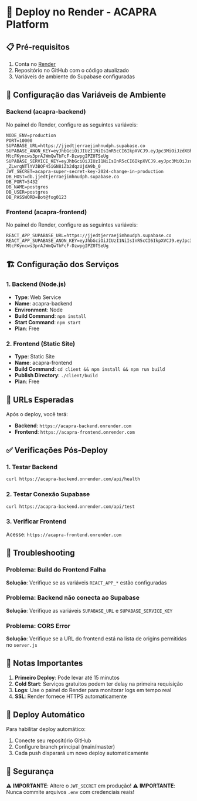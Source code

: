 # 🚀 Deploy no Render - ACAPRA Platform

## 📋 Pré-requisitos

1. Conta no [Render](https://render.com)
2. Repositório no GitHub com o código atualizado
3. Variáveis de ambiente do Supabase configuradas

## 🔧 Configuração das Variáveis de Ambiente

### Backend (acapra-backend)
No painel do Render, configure as seguintes variáveis:

```env
NODE_ENV=production
PORT=10000
SUPABASE_URL=https://jjedtjerraejimhnudph.supabase.co
SUPABASE_ANON_KEY=eyJhbGciOiJIUzI1NiIsInR5cCI6IkpXVCJ9.eyJpc3MiOiJzdXBhYmFzZSIsInJlZiI6ImpqZWR0amVycmFlamltaG51ZHBoIiwicm9sZSI6ImFub24iLCJpYXQiOjE3NjE1Nzc3NDgsImV4cCI6MjA3NzE1Mzc0OH0.bTv-MtcFKyncws3prAJWmQwTbFcF-DzwpgIPZ0TSeUg
SUPABASE_SERVICE_KEY=eyJhbGciOiJIUzI1NiIsInR5cCI6IkpXVCJ9.eyJpc3MiOiJzdXBhYmFzZSIsInJlZiI6ImpqZWR0amVycmFlamltaG51ZHBoIiwicm9sZSI6InNlcnZpY2Vfcm9sZSIsImlhdCI6MTc2MTU3Nzc0OCwiZXhwIjoyMDc3MTUzNzQ4fQ.a33Guy-_ZLwrqNTlYV3BQF45iGN8iZb2dqzUjdA9b_0
JWT_SECRET=acapra-super-secret-key-2024-change-in-production
DB_HOST=db.jjedtjerraejimhnudph.supabase.co
DB_PORT=5432
DB_NAME=postgres
DB_USER=postgres
DB_PASSWORD=Bot@fog0123
```

### Frontend (acapra-frontend)
No painel do Render, configure as seguintes variáveis:

```env
REACT_APP_SUPABASE_URL=https://jjedtjerraejimhnudph.supabase.co
REACT_APP_SUPABASE_ANON_KEY=eyJhbGciOiJIUzI1NiIsInR5cCI6IkpXVCJ9.eyJpc3MiOiJzdXBhYmFzZSIsInJlZiI6ImpqZWR0amVycmFlamltaG51ZHBoIiwicm9sZSI6ImFub24iLCJpYXQiOjE3NjE1Nzc3NDgsImV4cCI6MjA3NzE1Mzc0OH0.bTv-MtcFKyncws3prAJWmQwTbFcF-DzwpgIPZ0TSeUg
```

## 🏗️ Configuração dos Serviços

### 1. Backend (Node.js)
- **Type**: Web Service
- **Name**: acapra-backend
- **Environment**: Node
- **Build Command**: `npm install`
- **Start Command**: `npm start`
- **Plan**: Free

### 2. Frontend (Static Site)
- **Type**: Static Site
- **Name**: acapra-frontend
- **Build Command**: `cd client && npm install && npm run build`
- **Publish Directory**: `./client/build`
- **Plan**: Free

## 🔗 URLs Esperadas

Após o deploy, você terá:
- **Backend**: `https://acapra-backend.onrender.com`
- **Frontend**: `https://acapra-frontend.onrender.com`

## ✅ Verificações Pós-Deploy

### 1. Testar Backend
```bash
curl https://acapra-backend.onrender.com/api/health
```

### 2. Testar Conexão Supabase
```bash
curl https://acapra-backend.onrender.com/api/test
```

### 3. Verificar Frontend
Acesse: `https://acapra-frontend.onrender.com`

## 🐛 Troubleshooting

### Problema: Build do Frontend Falha
**Solução**: Verifique se as variáveis `REACT_APP_*` estão configuradas

### Problema: Backend não conecta ao Supabase
**Solução**: Verifique as variáveis `SUPABASE_URL` e `SUPABASE_SERVICE_KEY`

### Problema: CORS Error
**Solução**: Verifique se a URL do frontend está na lista de origins permitidas no `server.js`

## 📝 Notas Importantes

1. **Primeiro Deploy**: Pode levar até 15 minutos
2. **Cold Start**: Serviços gratuitos podem ter delay na primeira requisição
3. **Logs**: Use o painel do Render para monitorar logs em tempo real
4. **SSL**: Render fornece HTTPS automaticamente

## 🔄 Deploy Automático

Para habilitar deploy automático:
1. Conecte seu repositório GitHub
2. Configure branch principal (main/master)
3. Cada push disparará um novo deploy automaticamente

## 🚨 Segurança

⚠️ **IMPORTANTE**: Altere o `JWT_SECRET` em produção!
⚠️ **IMPORTANTE**: Nunca commite arquivos `.env` com credenciais reais!
